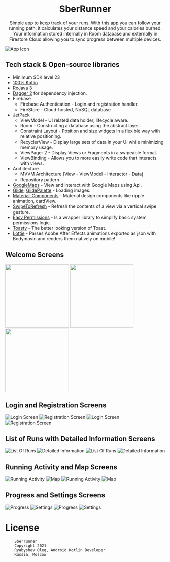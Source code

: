 <h1 align="center">SberRunner</h1>

<p align="center">  
Simple app to keep track of your runs.  
With this app you can follow your running path, it calculates your distance speed and your calories burned.
Your information stored internally in Room database and externally in Firestore Cloud allowing you to sync
progress between multiple devices.
</p>

![App Icon](screenshots/logo.png)

## Tech stack & Open-source libraries
- Minimum SDK level 23
- [100% Kotlin](https://kotlinlang.org/)
- [RxJava 3](https://github.com/ReactiveX/RxJava)
- [Dagger 2](https://dagger.dev/) for dependency injection.
- Firebase
    - Firebase Authentication - Login and registration handler.
    - FireStore - Cloud-hosted, NoSQL database
- JetPack
    - ViewModel - UI related data holder, lifecycle aware.
    - Room - Constructing a database using the abstract layer.
    - Constraint Layout - Position and size widgets in a flexible way with relative positioning. 
    - RecyclerView - Display large sets of data in your UI while minimizing memory usage.
    - ViewPager 2 - Display Views or Fragments in a swipeable format.
    - ViewBinding - Allows you to more easily write code that interacts with views.
- Architecture
    - MVVM Architecture (View - ViewModel - Interactor - Data)
    - Repository pattern
- [GoogleMaps](https://developers.google.com/maps) - View and interact with Google Maps using Api.
- [Glide](https://github.com/bumptech/glide), [GlidePalette](https://github.com/florent37/GlidePalette) - Loading images.
- [Material-Components](https://github.com/material-components/material-components-android) - Material design components like ripple animation, cardView.
- [SwipeToRefresh](https://developer.android.com/reference/androidx/swiperefreshlayout/widget/SwipeRefreshLayout) - Refresh the contents of a view via a vertical swipe gesture.
- [Easy Permissions](https://github.com/googlesamples/easypermissions) - Is a wrapper library to simplify basic system permissions logic.
- [Toasty](https://github.com/GrenderG/Toasty) - The better looking version of Toast.
- [Lottie](https://github.com/airbnb/lottie-android) - Parses Adobe After Effects animations exported as json with Bodymovin and renders them natively on mobile!

Welcome Screens
-----------

<p float="left">
  <img src="screenshots/hello_1.png" width="200" />
  <img src="screenshots/hello_2.png" width="200" /> 
  <img src="screenshots/hello_3.png" width="200" /> 
</p>

Login and Registration Screens
-----------

![Login Screen](screenshots/login_light.png "Login Screen")
![Registration Screen](screenshots/registration_light.png "Registration Screen")
![Login Screen](screenshots/login_dark.png "Login Screen")
![Registration Screen](screenshots/registration_dark.png "Registration Screen")

List of Runs with Detailed Information Screens
-----------

![List Of Runs](screenshots/list_light.png "List Of Runs")
![Detailed Information](screenshots/detailed_light.png "Detailed Information")
![List Of Runs](screenshots/list_dark.png "List Of Runs")
![Detailed Information](screenshots/detailed_dark.png "Detailed Information")

Running Activity and Map Screens
-----------

![Running Activity](screenshots/run_light.png "Running Activity")
![Map](screenshots/map_light.png "Map")
![Running Activity](screenshots/run_dark.png "Running Activity")
![Map](screenshots/map_dark.png "Map")

Progress and Settings Screens
-----------

![Progress](screenshots/progress_light.png "Progress")
![Settings](screenshots/settings_light.png "Settings")
![Progress](screenshots/progress_dark.png "Progress")
![Settings](screenshots/settings_dark.png "Settings")

# License
```
    Sberrunner
    Copyright 2021
    Ryabyshev Oleg, Android Kotlin Developer
    Russia, Moscow
```